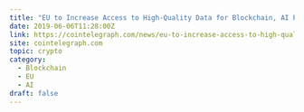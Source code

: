 ```yaml
---
title: "EU to Increase Access to High-Quality Data for Blockchain, AI Projects"
date: 2019-06-06T11:28:00Z
link: https://cointelegraph.com/news/eu-to-increase-access-to-high-quality-data-for-blockchain-ai-projects?utm_medium=RSS&utm_source=hune
site: cointelegraph.com
topic: crypto
category:
  - Blockchain
  - EU
  - AI
draft: false
---
```

